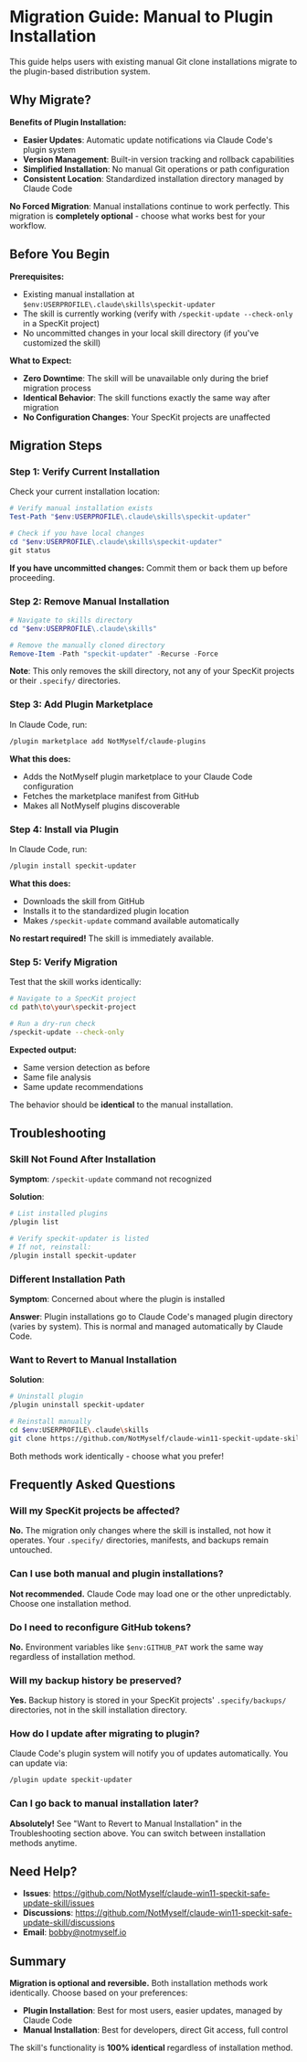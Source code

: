 # Migration Guide: Manual to Plugin Installation

This guide helps users with existing manual Git clone installations migrate to the plugin-based distribution system.

## Why Migrate?

**Benefits of Plugin Installation:**
- **Easier Updates**: Automatic update notifications via Claude Code's plugin system
- **Version Management**: Built-in version tracking and rollback capabilities
- **Simplified Installation**: No manual Git operations or path configuration
- **Consistent Location**: Standardized installation directory managed by Claude Code

**No Forced Migration**: Manual installations continue to work perfectly. This migration is **completely optional** - choose what works best for your workflow.

## Before You Begin

**Prerequisites:**
- Existing manual installation at `$env:USERPROFILE\.claude\skills\speckit-updater`
- The skill is currently working (verify with `/speckit-update --check-only` in a SpecKit project)
- No uncommitted changes in your local skill directory (if you've customized the skill)

**What to Expect:**
- **Zero Downtime**: The skill will be unavailable only during the brief migration process
- **Identical Behavior**: The skill functions exactly the same way after migration
- **No Configuration Changes**: Your SpecKit projects are unaffected

## Migration Steps

### Step 1: Verify Current Installation

Check your current installation location:

```powershell
# Verify manual installation exists
Test-Path "$env:USERPROFILE\.claude\skills\speckit-updater"

# Check if you have local changes
cd "$env:USERPROFILE\.claude\skills\speckit-updater"
git status
```

**If you have uncommitted changes:** Commit them or back them up before proceeding.

### Step 2: Remove Manual Installation

```powershell
# Navigate to skills directory
cd "$env:USERPROFILE\.claude\skills"

# Remove the manually cloned directory
Remove-Item -Path "speckit-updater" -Recurse -Force
```

**Note**: This only removes the skill directory, not any of your SpecKit projects or their `.specify/` directories.

### Step 3: Add Plugin Marketplace

In Claude Code, run:

```bash
/plugin marketplace add NotMyself/claude-plugins
```

**What this does:**
- Adds the NotMyself plugin marketplace to your Claude Code configuration
- Fetches the marketplace manifest from GitHub
- Makes all NotMyself plugins discoverable

### Step 4: Install via Plugin

In Claude Code, run:

```bash
/plugin install speckit-updater
```

**What this does:**
- Downloads the skill from GitHub
- Installs it to the standardized plugin location
- Makes `/speckit-update` command available automatically

**No restart required!** The skill is immediately available.

### Step 5: Verify Migration

Test that the skill works identically:

```bash
# Navigate to a SpecKit project
cd path\to\your\speckit-project

# Run a dry-run check
/speckit-update --check-only
```

**Expected output:**
- Same version detection as before
- Same file analysis
- Same update recommendations

The behavior should be **identical** to the manual installation.

## Troubleshooting

### Skill Not Found After Installation

**Symptom**: `/speckit-update` command not recognized

**Solution**:
```bash
# List installed plugins
/plugin list

# Verify speckit-updater is listed
# If not, reinstall:
/plugin install speckit-updater
```

### Different Installation Path

**Symptom**: Concerned about where the plugin is installed

**Answer**: Plugin installations go to Claude Code's managed plugin directory (varies by system). This is normal and managed automatically by Claude Code.

### Want to Revert to Manual Installation

**Solution**:
```bash
# Uninstall plugin
/plugin uninstall speckit-updater

# Reinstall manually
cd $env:USERPROFILE\.claude\skills
git clone https://github.com/NotMyself/claude-win11-speckit-update-skill speckit-updater
```

Both methods work identically - choose what you prefer!

## Frequently Asked Questions

### Will my SpecKit projects be affected?

**No.** The migration only changes where the skill is installed, not how it operates. Your `.specify/` directories, manifests, and backups remain untouched.

### Can I use both manual and plugin installations?

**Not recommended.** Claude Code may load one or the other unpredictably. Choose one installation method.

### Do I need to reconfigure GitHub tokens?

**No.** Environment variables like `$env:GITHUB_PAT` work the same way regardless of installation method.

### Will my backup history be preserved?

**Yes.** Backup history is stored in your SpecKit projects' `.specify/backups/` directories, not in the skill installation directory.

### How do I update after migrating to plugin?

Claude Code's plugin system will notify you of updates automatically. You can update via:

```bash
/plugin update speckit-updater
```

### Can I go back to manual installation later?

**Absolutely!** See "Want to Revert to Manual Installation" in the Troubleshooting section above. You can switch between installation methods anytime.

## Need Help?

- **Issues**: https://github.com/NotMyself/claude-win11-speckit-safe-update-skill/issues
- **Discussions**: https://github.com/NotMyself/claude-win11-speckit-safe-update-skill/discussions
- **Email**: bobby@notmyself.io

## Summary

**Migration is optional and reversible.** Both installation methods work identically. Choose based on your preferences:

- **Plugin Installation**: Best for most users, easier updates, managed by Claude Code
- **Manual Installation**: Best for developers, direct Git access, full control

The skill's functionality is **100% identical** regardless of installation method.
